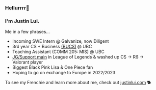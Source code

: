 ### Hellurrrr👋
### I'm Justin Lui.

Me in a few phrases...
- Incoming SWE Intern @ Galvanize, now Diligent
- 3rd year CS + Business [(BUCS)](https://mybcom.sauder.ubc.ca/bucs) @ UBC
- Teaching Assistant (COMM 205: MIS) @ UBC
- [JG/Support main](https://na.op.gg/summoner/userName=Monkey%20D%20Lui) in League of Legends & washed up CS -> R6 -> Valorant player
- Biggest Black Pink Lisa & One Piece fan 
- Hoping to go on exchange to Europe in 2022/2023

To see my Frenchie and learn more about me, check out [justinlui.com](https://justinlui.com) 🐕 

<!--
**jlui17/jlui17** is a ✨ _special_ ✨ repository because its `README.md` (this file) appears on your GitHub profile.

Here are some ideas to get you started:

- 🔭 I’m currently working on ...
- 🌱 I’m currently learning ...
- 👯 I’m looking to collaborate on ...
- 🤔 I’m looking for help with ...
- 💬 Ask me about ...
- 📫 How to reach me: ...
- 😄 Pronouns: ...
- ⚡ Fun fact: ...
-->
